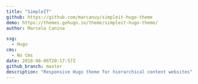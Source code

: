 ```yaml
---
title: "SimpleIT"
github: https://github.com/marcanuy/simpleit-hugo-theme
demo: https://themes.gohugo.io/theme/simpleit-hugo-theme/
author: Marcelo Canina

ssg:
  - Hugo
cms:
  - No Cms
date: 2018-08-06T20:17:57Z
github_branch: master
description: "Responsive Hugo theme for hierarchical content websites"
---
```

